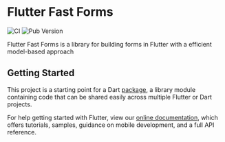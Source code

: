 # Flutter Fast Forms

![CI](https://github.com/udos86/flutter-fast-forms/workflows/CI/badge.svg)
![Pub Version](https://img.shields.io/pub/v/flutter_fast_forms)

Flutter Fast Forms is a library for building forms in Flutter with a efficient model-based approach

## Getting Started

This project is a starting point for a Dart
[package](https://flutter.dev/developing-packages/),
a library module containing code that can be shared easily across
multiple Flutter or Dart projects.

For help getting started with Flutter, view our 
[online documentation](https://flutter.dev/docs), which offers tutorials, 
samples, guidance on mobile development, and a full API reference.
